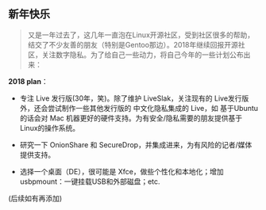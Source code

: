---
---
## 新年快乐

> 又是一年过去了，这几年一直泡在Linux开源社区，受到社区很多的帮助，结交了不少友善的朋友（特别是Gentoo那边）。2018年继续回报开源社区，关注数字隐私。为了给自己一些动力，将自己今年的一些计划公布出来：

**2018 plan**：

- 专注 Live 发行版(30年，笑)。除了维护 LiveSlak，关注现有的 Live发行版外，还会尝试制作一些其他发行版的 中文化隐私集成的 Live，如 基于Ubuntu的话会对 Mac 机器更好的硬件支持。为有安全/隐私需要的朋友提供基于 Linux的操作系统。

- 研究一下 OnionShare 和 SecureDrop，并集成进来，为有风险的记者/媒体 提供支持。  

- 选择一个桌面（DE），很可能是 Xfce，做些个性化和本地化；增加 usbpmount：一键挂载USB和外部磁盘；etc.  

(后续如有再添加)
